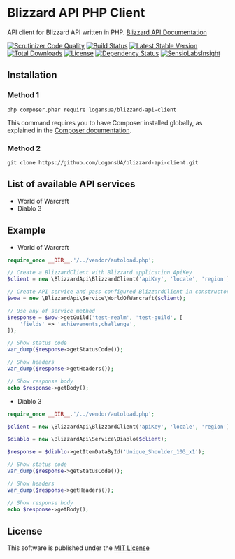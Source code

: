 # Blizzard API PHP Client
API client for Blizzard API written in PHP. [Blizzard API Documentation](https://dev.battle.net/io-docs)

[![Scrutinizer Code Quality](https://scrutinizer-ci.com/g/LogansUA/blizzard-api-client/badges/quality-score.png?b=master)](https://scrutinizer-ci.com/g/LogansUA/blizzard-api-client/?branch=master)
[![Build Status](https://scrutinizer-ci.com/g/LogansUA/blizzard-api-client/badges/build.png?b=master)](https://scrutinizer-ci.com/g/LogansUA/blizzard-api-client/build-status/master)
[![Latest Stable Version](https://poser.pugx.org/logansua/blizzard-api-client/v/stable)](https://packagist.org/packages/logansua/blizzard-api-client)
[![Total Downloads](https://poser.pugx.org/logansua/blizzard-api-client/downloads)](https://packagist.org/packages/logansua/blizzard-api-client)
[![License](https://poser.pugx.org/logansua/blizzard-api-client/license)](https://packagist.org/packages/logansua/blizzard-api-client)
[![Dependency Status](https://www.versioneye.com/user/projects/5503fd1a4a1064f144000002/badge.svg?style=flat)](https://www.versioneye.com/user/projects/5503fd1a4a1064f144000002)
[![SensioLabsInsight](https://insight.sensiolabs.com/projects/b103523d-7f46-4c74-94f9-cf41462b298a/mini.png)](https://insight.sensiolabs.com/projects/b103523d-7f46-4c74-94f9-cf41462b298a)

## Installation
### Method 1
```
php composer.phar require logansua/blizzard-api-client
```
This command requires you to have Composer installed globally, as explained
in the [Composer documentation](https://getcomposer.org/doc/00-intro.md).
### Method 2
```
git clone https://github.com/LogansUA/blizzard-api-client.git
```

## List of available API services
* World of Warcraft
* Diablo 3

## Example
* World of Warcraft

```PHP
require_once __DIR__.'/../vendor/autoload.php';

// Create a BlizzardClient with Blizzard application ApiKey
$client = new \BlizzardApi\BlizzardClient('apiKey', 'locale', 'region');

// Create API service and pass configured BlizzardClient in constructor
$wow = new \BlizzardApi\Service\WorldOfWarcraft($client);

// Use any of service method
$response = $wow->getGuild('test-realm', 'test-guild', [
    'fields' => 'achievements,challenge',
]);

// Show status code
var_dump($response->getStatusCode());

// Show headers
var_dump($response->getHeaders());

// Show response body
echo $response->getBody();
```
* Diablo 3

```PHP
require_once __DIR__.'/../vendor/autoload.php';

$client = new \BlizzardApi\BlizzardClient('apiKey', 'locale', 'region');

$diablo = new \BlizzardApi\Service\Diablo($client);

$response = $diablo->getItemDataById('Unique_Shoulder_103_x1');

// Show status code
var_dump($response->getStatusCode());

// Show headers
var_dump($response->getHeaders());

// Show response body
echo $response->getBody();
```

## License
This software is published under the [MIT License](https://github.com/LogansUA/blizzard-api-client/blob/master/LICENSE)
